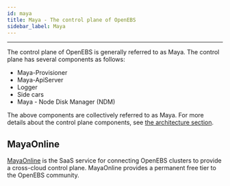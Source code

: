 ```yaml
---
id: maya
title: Maya - The control plane of OpenEBS
sidebar_label: Maya
---
```


------

The control plane of OpenEBS is generally referred to as Maya. The control plane has several components as follows:

- Maya-Provisioner
- Maya-ApiServer
- Logger
- Side cars
- Maya - Node Disk Manager (NDM)

The above components are collectively referred to as Maya.  For more details about the control plane components, see [the architecture section](/docs/next/architecture.html#control-plane).


## MayaOnline

[MayaOnline](https://docs.mayaonline.io) is the SaaS service for connecting OpenEBS clusters to provide a cross-cloud control plane. MayaOnline provides a permanent free tier to the OpenEBS community.



<!-- Hotjar Tracking Code for https://docs.openebs.io -->
<script>
   (function(h,o,t,j,a,r){
       h.hj=h.hj||function(){(h.hj.q=h.hj.q||[]).push(arguments)};
       h._hjSettings={hjid:785693,hjsv:6};
       a=o.getElementsByTagName('head')[0];
       r=o.createElement('script');r.async=1;
       r.src=t+h._hjSettings.hjid+j+h._hjSettings.hjsv;
       a.appendChild(r);
   })(window,document,'https://static.hotjar.com/c/hotjar-','.js?sv=');
</script>
